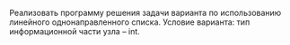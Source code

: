 Реализовать программу решения задачи варианта по использованию линейного однонаправленного списка.
Условие варианта: тип информационной части узла – int.
